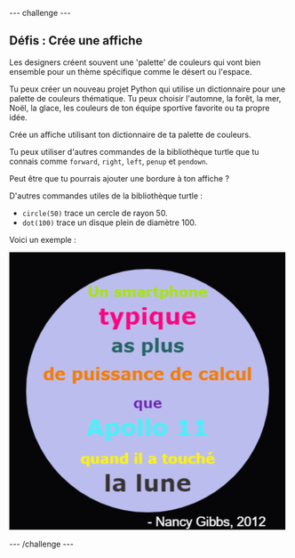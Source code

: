 \--- challenge \---

## Défis : Crée une affiche

Les designers créent souvent une 'palette' de couleurs qui vont bien ensemble pour un thème spécifique comme le désert ou l'espace.

Tu peux créer un nouveau projet Python qui utilise un dictionnaire pour une palette de couleurs thématique. Tu peux choisir l'automne, la forêt, la mer, Noël, la glace, les couleurs de ton équipe sportive favorite ou ta propre idée.

Crée un affiche utilisant ton dictionnaire de ta palette de couleurs.

Tu peux utiliser d'autres commandes de la bibliothèque turtle que tu connais comme `forward`, `right`, `left`, `penup` et `pendown`.

Peut être que tu pourrais ajouter une bordure à ton affiche ?

D'autres commandes utiles de la bibliothèque turtle :

+ `circle(50)` trace un cercle de rayon 50.
+ `dot(100)` trace un disque plein de diamètre 100. 

Voici un exemple :

![capture d'écran](images/colourful-finished.png)

\--- /challenge \---